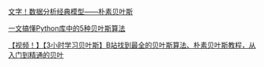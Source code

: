 [文字！数据分析经典模型——朴素贝叶斯](https://baijiahao.baidu.com/s?id=1673627390141126813&wfr=spider&for=pc)

[一文搞懂Python库中的5种贝叶斯算法](https://baijiahao.baidu.com/s?id=1697703807797970902&wfr=spider&for=pc)

[【视频！】【3小时学习贝叶斯】B站找到最全的贝叶斯算法、朴素贝叶斯教程，从入门到精通的贝叶](https://www.bilibili.com/video/BV1Mw41117rG/?spm_id_from=333.1007.tianma.1-1-1.click&vd_source=ce2c265fe654b727a504cf64875b6105)

